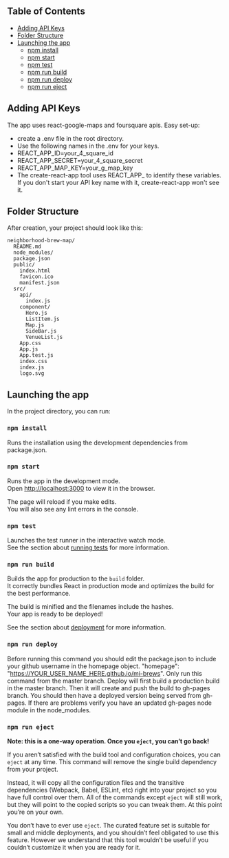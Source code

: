
## Table of Contents
- [Adding API Keys](#adding-api-keys)
- [Folder Structure](#folder-structure)
- [Launching the app](#launching-the-app)
  - [npm install](#npm-install)
  - [npm start](#npm-start)
  - [npm test](#npm-test)
  - [npm run build](#npm-run-build)
  - [npm run deploy](#npm-run-deploy)
  - [npm run eject](#npm-run-eject)

## Adding API Keys

The app uses react-google-maps and foursquare apis.
Easy set-up:
- create a .env file in the root directory.
- Use the following names in the .env for your keys. 
- REACT_APP_ID=your_4_square_id
- REACT_APP_SECRET=your_4_square_secret
- REACT_APP_MAP_KEY=your_g_map_key
- The create-react-app tool uses REACT_APP_ to identify these variables. If you don't start your API key name with it, create-react-app won't see it.


## Folder Structure

After creation, your project should look like this:

```
neighborhood-brew-map/
  README.md
  node_modules/
  package.json
  public/
    index.html
    favicon.ico
    manifest.json
  src/
    api/
      index.js
    component/
      Hero.js
      ListItem.js
      Map.js
      SideBar.js
      VenueList.js  
    App.css
    App.js
    App.test.js
    index.css
    index.js
    logo.svg
```

## Launching the app

In the project directory, you can run:

### `npm install`

Runs the installation using the development dependencies from package.json.

### `npm start`

Runs the app in the development mode.<br>
Open [http://localhost:3000](http://localhost:3000) to view it in the browser.

The page will reload if you make edits.<br>
You will also see any lint errors in the console.

### `npm test`

Launches the test runner in the interactive watch mode.<br>
See the section about [running tests](#running-tests) for more information.

### `npm run build`

Builds the app for production to the `build` folder.<br>
It correctly bundles React in production mode and optimizes the build for the best performance.

The build is minified and the filenames include the hashes.<br>
Your app is ready to be deployed!

See the section about [deployment](#deployment) for more information.

### `npm run deploy`

Before running this command you should edit the package.json to include your github username in the homepage object. "homepage": "https://YOUR_USER_NAME_HERE.github.io/mi-brews".
Only run this command from the master branch.
Deploy will first build a production build in the master branch. Then it will create and push the build to gh-pages branch. You should then have a deployed version being served from gh-pages. If there are problems verify you have an updated gh-pages node module in the node_modules.  

### `npm run eject`

**Note: this is a one-way operation. Once you `eject`, you can’t go back!**

If you aren’t satisfied with the build tool and configuration choices, you can `eject` at any time. This command will remove the single build dependency from your project.

Instead, it will copy all the configuration files and the transitive dependencies (Webpack, Babel, ESLint, etc) right into your project so you have full control over them. All of the commands except `eject` will still work, but they will point to the copied scripts so you can tweak them. At this point you’re on your own.

You don’t have to ever use `eject`. The curated feature set is suitable for small and middle deployments, and you shouldn’t feel obligated to use this feature. However we understand that this tool wouldn’t be useful if you couldn’t customize it when you are ready for it.
